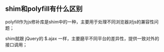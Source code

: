 ## shim和polyfill有什么区别

polyfill作为js修补库是shim中的一种，主要用于处理不同浏览器对js的兼容性问题；

shim就跟 jQuery的 $.ajax 一样，主要磨平不同平台的差异性，提供一致对外的接口调用；